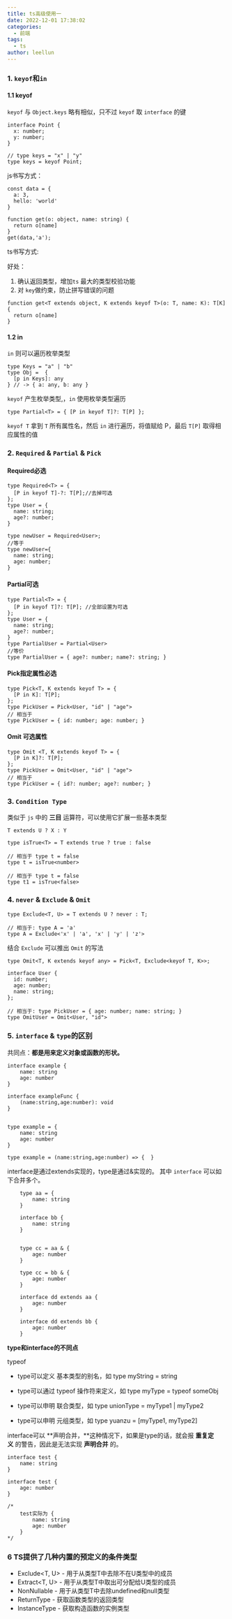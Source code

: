 ```yaml
---
title: ts高级使用一
date: 2022-12-01 17:38:02
categories:
  - 前端
tags:
  - ts
author: leellun
---
```


### 1. `keyof`和`in`

#### 1.1 keyof

`keyof` 与 `Object.keys` 略有相似，只不过 `keyof` 取 `interface` 的键 

```
interface Point {
  x: number;
  y: number;
}

// type keys = "x" | "y"
type keys = keyof Point;
```

js书写方式：

```
const data = {
  a: 3,
  hello: 'world'
}

function get(o: object, name: string) {
  return o[name]
}
get(data,'a');
```

ts书写方式:

好处：

1. 确认返回类型，增加`ts` 最大的类型校验功能
2. 对 `key`做约束，防止拼写错误的问题

```
function get<T extends object, K extends keyof T>(o: T, name: K): T[K] {
  return o[name]
}
```

#### 1.2 in

`in` 则可以遍历枚举类型 

```
type Keys = "a" | "b"
type Obj =  {
  [p in Keys]: any
} // -> { a: any, b: any }
```

`keyof` 产生枚举类型,，`in` 使用枚举类型遍历 

```
type Partial<T> = { [P in keyof T]?: T[P] };
```

`keyof T` 拿到 `T` 所有属性名，然后 `in` 进行遍历，将值赋给 P，最后 `T[P]` 取得相应属性的值 

### 2. `Required` & `Partial` & `Pick`

#### Required必选 

```
type Required<T> = {
  [P in keyof T]-?: T[P];//去掉可选
};
type User = {
  name: string;
  age?: number;
}

type newUser = Required<User>;
//等于
type newUser={
  name: string;
  age: number; 
}
```

#### Partial可选

```
type Partial<T> = {
  [P in keyof T]?: T[P]; //全部设置为可选
};
type User = {
  name: string;
  age?: number;
}
type PartialUser = Partial<User>
//等价
type PartialUser = { age?: number; name?: string; }
```

#### Pick指定属性必选

```
type Pick<T, K extends keyof T> = {
  [P in K]: T[P];
};
type PickUser = Pick<User, "id" | "age">
// 相当于
type PickUser = { id: number; age: number; }
```

#### Omit 可选属性

```
type Omit <T, K extends keyof T> = {
  [P in K]?: T[P];
};
type PickUser = Omit<User, "id" | "age">
// 相当于
type PickUser = { id?: number; age?: number; }
```

### 3. `Condition Type`

类似于 `js` 中的 **三目** 运算符，可以使用它扩展一些基本类型 

```
T extends U ? X : Y

type isTrue<T> = T extends true ? true : false

// 相当于 type t = false
type t = isTrue<number>

// 相当于 type t = false
type t1 = isTrue<false>
```

### 4. `never` & `Exclude` & `Omit`

```
type Exclude<T, U> = T extends U ? never : T;

// 相当于: type A = 'a'
type A = Exclude<'x' | 'a', 'x' | 'y' | 'z'>
```

结合 `Exclude` 可以推出 `Omit` 的写法 

```
type Omit<T, K extends keyof any> = Pick<T, Exclude<keyof T, K>>;

interface User {
  id: number;
  age: number;
  name: string;
};

// 相当于: type PickUser = { age: number; name: string; }
type OmitUser = Omit<User, "id">
```

### 5. `interface` & `type`的区别

共同点：**都是用来定义对象或函数的形状。** 

```
interface example {
    name: string
    age: number
}
 
interface exampleFunc {
    (name:string,age:number): void
}
    
    
type example = {
    name: string
    age: number
}
    
type example = (name:string,age:number) => {  }
```

interface是通过extends实现的，type是通过&实现的。 其中 `interface` 可以如下合并多个。 

```
    type aa = {
        name: string
    }
 
    interface bb {
        name: string
    }
    
 
    type cc = aa & {
        age: number
    }
 
    type cc = bb & {
        age: number
    }
 
    interface dd extends aa {
        age: number
    }
 
    interface dd extends bb {
        age: number
    }
```

**type和interface的不同点** 

typeof

- type可以定义 基本类型的别名，如 type myString = string

- type可以通过 typeof 操作符来定义，如 type myType = typeof someObj

- type可以申明 联合类型，如 type unionType = myType1 | myType2

- type可以申明 元组类型，如 type yuanzu = [myType1, myType2]

interface可以 **声明合并，**这种情况下，如果是type的话，就会报 **重复定义** 的警告，因此是无法实现 **声明合并** 的。 

    interface test {
        name: string
    }
     
    interface test {
        age: number
    }
    
    /*
        test实际为 {
            name: string
            age: number
        }
    */


### 6 TS提供了几种内置的预定义的条件类型

- Exclude<T, U> - 用于从类型T中去除不在U类型中的成员
- Extract<T, U> - 用于从类型T中取出可分配给U类型的成员
- NonNullable<T> - 用于从类型T中去除undefined和null类型
- ReturnType<T> - 获取函数类型的返回类型
- InstanceType<T> - 获取构造函数的实例类型